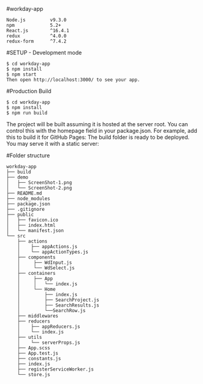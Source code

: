 #workday-app

```
Node.js         v9.3.0
npm             5.2+
React.js        ^16.4.1
redux           ^4.0.0
redux-form      ^7.4.2
```

#SETUP - Development mode
```
$ cd workday-app
$ npm install
$ npm start
Then open http://localhost:3000/ to see your app.
```

#Production Build
```
$ cd workday-app
$ npm install
$ npm run build
```

The project will be built assuming it is hosted at the server root.
You can control this with the homepage field in your package.json.
For example, add this to build it for GitHub Pages:
The build folder is ready to be deployed.
You may serve it with a static server:


#Folder structure
```
workday-app
├── build
├── demo
│   ├── ScreenShot-1.png
│   └── ScreenShot-2.png
├── README.md
├── node_modules
├── package.json
├── .gitignore
├── public
│   ├── favicon.ico
│   ├── index.html
│   └── manifest.json
└── src
    ├── actions
    │    ├── appActions.js
    │    └── appActionTypes.js
    ├── components
    │     ├── WdInput.js
    │     └── WdSelect.js
    ├── containers
    │     ├── App
    │     │   └── index.js
    │     └── Home
    │         ├── index.js
    │         ├── SearchProject.js
    │         ├── SearchResults.js
    │         └──SearchRow.js
    ├── middlewares
    ├── reducers
    │    ├── appReducers.js
    │    └── index.js
    ├── utils
    │    └── serverProps.js
    ├── App.scss
    ├── App.test.js
    ├── constants.js
    ├── index.js
    ├── registerServiceWorker.js
    └── store.js
```
